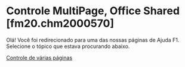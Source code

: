 
# Controle MultiPage, Office Shared [fm20.chm2000570]

Olá! Você foi redirecionado para uma das nossas páginas de Ajuda F1. Selecione o tópico que estava procurando abaixo.

[Controle de várias páginas](http://msdn.microsoft.com/library/9361ddc3-2eaf-0a34-942b-f6cf4064625d%28Office.15%29.aspx)
